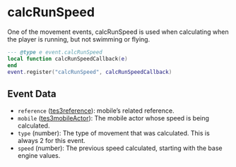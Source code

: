 # calcRunSpeed

One of the movement events, calcRunSpeed is used when calculating when the player is running, but not swimming or flying.

```lua
--- @type e event.calcRunSpeed
local function calcRunSpeedCallback(e)
end
event.register("calcRunSpeed", calcRunSpeedCallback)
```

## Event Data

* `reference` ([tes3reference](../../types/tes3reference)): mobile’s related reference.
* `mobile` ([tes3mobileActor](../../types/tes3mobileActor)): The mobile actor whose speed is being calculated.
* `type` (number): The type of movement that was calculated. This is always 2 for this event.
* `speed` (number): The previous speed calculated, starting with the base engine values.

